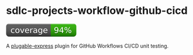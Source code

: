 # sdlc-projects-workflow-github-cicd
[![coverage: 94%](./.readme-assets/coverage.svg)](https://github.com/liquid-labs/sdlc-projects-workflow-github-cicd/pulls?q=is%3Apr+is%3Aclosed)

A [plugable-express](http://github.com/liquid-labs/plugable-express) plugin for GitHub Workflows CI/CD unit testing.

